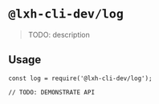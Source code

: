 # `@lxh-cli-dev/log`

> TODO: description

## Usage

```
const log = require('@lxh-cli-dev/log');

// TODO: DEMONSTRATE API
```
